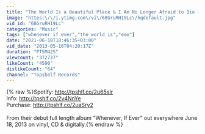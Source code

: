 ```yaml
---
title: "The World Is a Beautiful Place & I Am No Longer Afraid to Die - Heartbeat In The Brain"
image: "https:\/\/i.ytimg.com\/vi\/68GruRH19Lc\/hqdefault.jpg"
vid_id: "68GruRH19Lc"
categories: "Music"
tags: ["whenever if ever","the world is","emo"]
date: "2021-06-18T18:46:35+03:00"
vid_date: "2013-05-16T04:20:17Z"
duration: "PT5M42S"
viewcount: "372737"
likeCount: "4590"
dislikeCount: "64"
channel: "Topshelf Records"
---
```

{% raw %}Spotify: <a rel="nofollow" target="blank" href="http://tpshlf.co/2u65sIr">http://tpshlf.co/2u65sIr</a><br />Info: <a rel="nofollow" target="blank" href="http://tpshlf.co/2v4NnYe">http://tpshlf.co/2v4NnYe</a><br />Purchase: <a rel="nofollow" target="blank" href="http://tpshlf.co/2uaSry2">http://tpshlf.co/2uaSry2</a><br /><br />From their debut full length album &quot;Whenever, If Ever&quot; out everywhere June 18, 2013 on vinyl, CD &amp; digitally.{% endraw %}
